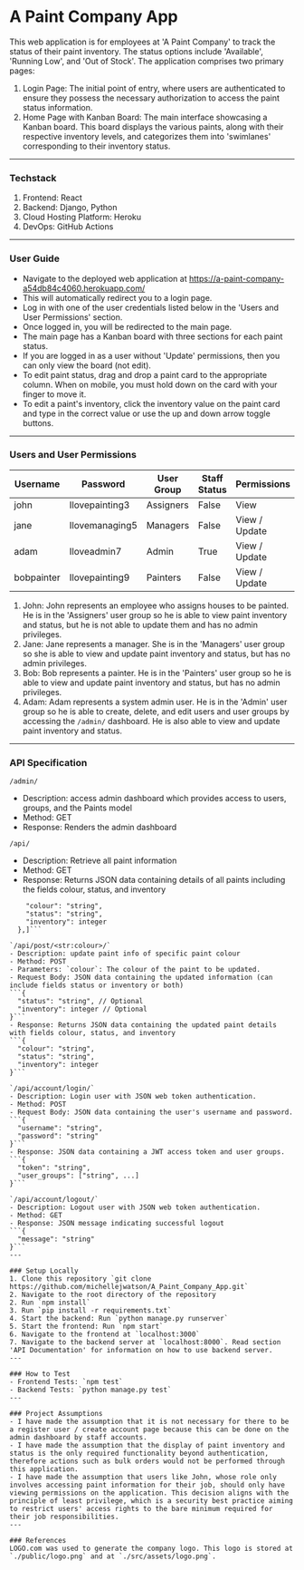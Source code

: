 # A Paint Company App

This web application is for employees at 'A Paint Company' to track the status of their paint inventory. The status options include 'Available', 'Running Low', and 'Out of Stock'. The application comprises two primary pages:
1. Login Page: The initial point of entry, where users are authenticated to ensure they possess the necessary authorization to access the paint status information.
2. Home Page with Kanban Board: The main interface showcasing a Kanban board. This board displays the various paints, along with their respective inventory levels, and categorizes them into 'swimlanes' corresponding to their inventory status.
---

### Techstack 
1. Frontend: React
2. Backend: Django, Python
3. Cloud Hosting Platform: Heroku
4. DevOps: GitHub Actions
---

### User Guide 
- Navigate to the deployed web application at https://a-paint-company-a54db84c4060.herokuapp.com/
- This will automatically redirect you to a login page.
- Log in with one of the user credentials listed below in the 'Users and User Permissions' section.
- Once logged in, you will be redirected to the main page. 
- The main page has a Kanban board with three sections for each paint status.
- If you are logged in as a user without 'Update' permissions, then you can only view the board (not edit).  
- To edit paint status, drag and drop a paint card to the appropriate column. When on mobile, you must hold down on the card with your finger to move it.
- To edit a paint's inventory, click the inventory value on the paint card and type in the correct value or use the up and down arrow toggle buttons. 
---

### Users and User Permissions
| Username   | Password       | User Group | Staff Status | Permissions   |
|------------|----------------|------------|--------------|---------------|
| john       | Ilovepainting3 | Assigners  | False        | View          |
| jane       | Ilovemanaging5 | Managers   | False        | View / Update |
| adam       | Iloveadmin7    | Admin      | True         | View / Update |
| bobpainter | Ilovepainting9 | Painters   | False        | View / Update |

1. John: John represents an employee who assigns houses to be painted. He is in the 'Assigners' user group so he is able to view paint inventory and status, but he is not able to update them and has no admin privileges.
2. Jane: Jane represents a manager. She is in the 'Managers' user group so she is able to view and update paint inventory and status, but has no admin privileges.
3. Bob: Bob represents a painter. He is in the 'Painters' user group so he is able to view and update paint inventory and status, but has no admin privileges.
4. Adam: Adam represents a system admin user. He is in the 'Admin' user group so he is able to create, delete, and edit users and user groups by accessing the `/admin/` dashboard. He is also able to view and update paint inventory and status.
---

### API Specification 
`/admin/`
- Description: access admin dashboard which provides access to users, groups, and the Paints model
- Method: GET
- Response: Renders the admin dashboard

`/api/`
- Description: Retrieve all paint information 
- Method: GET 
- Response: Returns JSON data containing details of all paints including the fields colour, status, and inventory
```[{
    "colour": "string",
    "status": "string",
    "inventory": integer
  },]```

`/api/post/<str:colour>/`
- Description: update paint info of specific paint colour
- Method: POST 
- Parameters: `colour`: The colour of the paint to be updated.
- Request Body: JSON data containing the updated information (can include fields status or inventory or both)
```{
  "status": "string", // Optional
  "inventory": integer // Optional
}```
- Response: Returns JSON data containing the updated paint details with fields colour, status, and inventory
```{
  "colour": "string",
  "status": "string",
  "inventory": integer
}```

`/api/account/login/`
- Description: Login user with JSON web token authentication.
- Method: POST
- Request Body: JSON data containing the user's username and password.
```{
  "username": "string",
  "password": "string"
}```
- Response: JSON data containing a JWT access token and user groups.
```{
  "token": "string",
  "user_groups": ["string", ...]
}```

`/api/account/logout/`
- Description: Logout user with JSON web token authentication.
- Method: GET 
- Response: JSON message indicating successful logout
```{
  "message": "string"
}```
---

### Setup Locally
1. Clone this repository `git clone https://github.com/michellejwatson/A_Paint_Company_App.git`
2. Navigate to the root directory of the repository
2. Run `npm install` 
3. Run `pip install -r requirements.txt`
4. Start the backend: Run `python manage.py runserver`
5. Start the frontend: Run `npm start` 
6. Navigate to the frontend at `localhost:3000`
7. Navigate to the backend server at `localhost:8000`. Read section 'API Documentation' for information on how to use backend server. 
---

### How to Test 
- Frontend Tests: `npm test`
- Backend Tests: `python manage.py test`
---

### Project Assumptions 
- I have made the assumption that it is not necessary for there to be a register user / create account page because this can be done on the admin dashboard by staff accounts.
- I have made the assumption that the display of paint inventory and status is the only required functionality beyond authentication, therefore actions such as bulk orders would not be performed through this application. 
- I have made the assumption that users like John, whose role only involves accessing paint information for their job, should only have viewing permissions on the application. This decision aligns with the principle of least privilege, which is a security best practice aiming to restrict users' access rights to the bare minimum required for their job responsibilities.
---

### References 
LOGO.com was used to generate the company logo. This logo is stored at `./public/logo.png` and at `./src/assets/logo.png`.